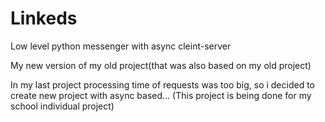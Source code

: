 # Linkeds
Low level python messenger with async cleint-server

My new version of my old project(that was also based on my old project)

In my last project processing time of requests was too big, so i decided to create new project with async based...
(This project is being done for my school individual project)
